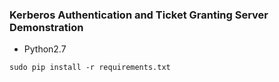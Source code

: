 ###  Kerberos Authentication and Ticket Granting Server Demonstration

 - Python2.7

`sudo pip install -r requirements.txt`
